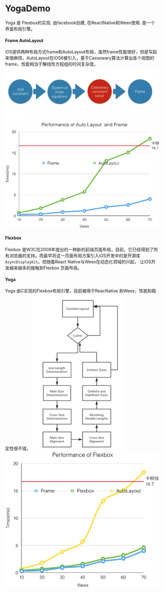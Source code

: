 # YogaDemo
Yoga 是 Flexbox的实现. 由facebook创建, 在ReactNative和Weex使用. 是一个界面布局引擎。

#### Frame AutoLayout
iOS提供两种布局方式frame和AutoLayout布局，虽然frame性能很好，但是写起来很麻烦，AutoLayout在iOS6被引入，基于Cassowary算法计算出各个视图的frame，性能相当于解线性方程组的时间复杂度。
![](https://github.com/pszertlek/YogaDemo/blob/master/YogaDemo/Image/162465d5875518e9)
![](https://github.com/pszertlek/YogaDemo/blob/master/YogaDemo/Image/162465d587454ede)
#### Flexbox

Flexbox 是W3C在2009年提出的一种新的前端页面布局，目前，它已经得到了所有浏览器的支持。而最早将这一页面布局方案引入iOS开发中的是开源库 `AsyncDisplayKit`。但随着React Native与Weex在动态化领域的兴起， 让iOS开发越来越多的接触到Flexbox 页面布局。
#### Yoga
Yoga 由C实现的Flexbox布局引擎，目前被用于ReacNative 和Weex，性能和稳定性很不错。
![](https://github.com/pszertlek/YogaDemo/blob/master/YogaDemo/Image/162465d5873fabe7)
![](https://github.com/pszertlek/YogaDemo/blob/master/YogaDemo/Image/162465d588cbab62)

